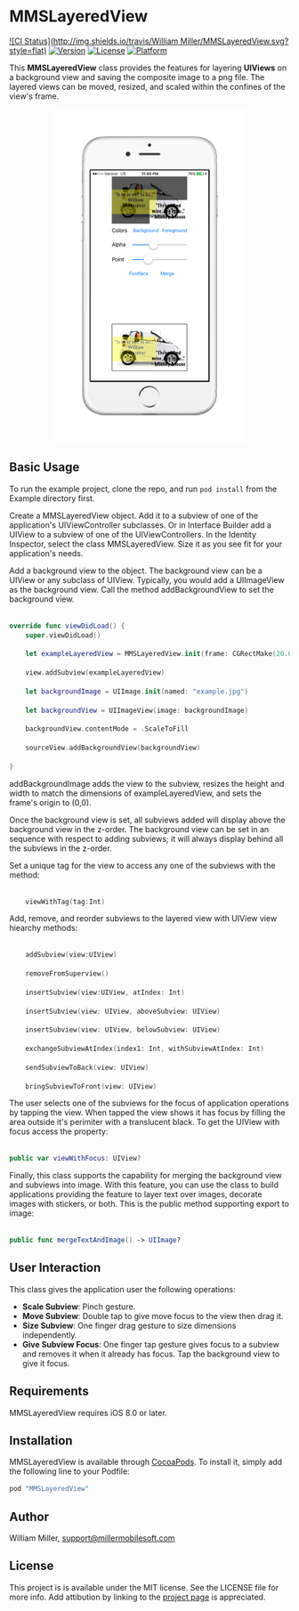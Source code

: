 # MMSLayeredView

[![CI Status](http://img.shields.io/travis/William Miller/MMSLayeredView.svg?style=flat)](https://travis-ci.org/miller-ms/MMSLayeredView)
[![Version](https://img.shields.io/cocoapods/v/MMSLayeredView.svg?style=flat)](http://cocoapods.org/pods/MMSLayeredView)
[![License](https://img.shields.io/cocoapods/l/MMSLayeredView.svg?style=flat)](http://cocoapods.org/pods/MMSLayeredView)
[![Platform](https://img.shields.io/cocoapods/p/MMSLayeredView.svg?style=flat)](http://cocoapods.org/pods/MMSLayeredView)

This **MMSLayeredView** class provides the features for layering **UIViews** on a background view and saving the composite image to a png file.  The layered views can be moved, resized, and scaled within the confines of the view's frame.


<p align="center">
<img src="screenshot.png" alt="Example">
</p>


## Basic Usage

To run the example project, clone the repo, and run `pod install` from the Example directory first.

Create a MMSLayeredView object.  Add it to a subview of one of the application's UIViewController subclasses. Or in Interface Builder add a UIView to a subview of one of the UIViewControllers.   In the Identity Inspector, select the class MMSLayeredView.  Size it as you see fit for your application's needs.

Add a background view to the object.  The background view can be a UIView or any subclass of UIView.  Typically, you would add a UIImageView as the background view.  Call the method addBackgroundView to set the background view.

```swift

override func viewDidLoad() {
    super.viewDidLoad()

    let exampleLayeredView = MMSLayeredView.init(frame: CGRectMake(20.0, 20.0, 100.0, 100.0))

    view.addSubview(exampleLayeredView)

    let backgroundImage = UIImage.init(named: "example.jpg")

    let backgroundView = UIImageView(image: backgroundImage)

    backgroundView.contentMode = .ScaleToFill

    sourceView.addBackgroundView(backgroundView)

}

```
addBackgroundImage adds the view to the subview, resizes the height and width to match the dimensions of exampleLayeredView, and sets the frame's origin to (0,0). 


Once the background view is set, all subviews added will display above the background view in the z-order. The background view can be set in an sequence with respect to adding subviews; it will always display behind all the subviews in the z-order.


Set a unique tag for the view to access any one of the subviews with the method:


```swift

    viewWithTag(tag:Int)

```

Add, remove, and reorder subviews to the layered view with UIView view hiearchy methods: 

```swift

    addSubview(view:UIView)

    removeFromSuperview()

    insertSubview(view:UIView, atIndex: Int)

    insertSubview(view: UIView, aboveSubview: UIView)

    insertSubview(view: UIView, belowSubview: UIView)

    exchangeSubviewAtIndex(index1: Int, withSubviewAtIndex: Int)

    sendSubviewToBack(view: UIView)

    bringSubviewToFront(view: UIView)

```

The user selects one of the subviews for the focus of application operations by tapping the view.  When tapped the view shows it has focus by filling the area outside it's perimiter with a translucent black.  To get the UIView with focus access the property:

```swift

public var viewWithFocus: UIView?

```

Finally, this class supports the capability for merging the background view and subviews into image.  With this feature, you can use the class to build applications providing the feature to layer text over images, decorate images with stickers, or both. This is the public method supporting export to image:

```swift

public func mergeTextAndImage() -> UIImage?

```

## User Interaction

This class gives the application user the following operations:

* __Scale Subview__: Pinch gesture.
* __Move Subview__: Double tap to give move focus to the view then drag it.
* __Size Subview__: One finger drag gesture to size dimensions independently.
* __Give Subview Focus__: One finger tap gesture gives focus to a subview and removes it when it already has focus. Tap the background view to give it focus.


## Requirements

MMSLayeredView requires iOS 8.0 or later.

## Installation

MMSLayeredView is available through [CocoaPods](http://cocoapods.org). To install
it, simply add the following line to your Podfile:

```ruby
pod "MMSLayeredView"
```

## Author

William Miller, support@millermobilesoft.com

## License

This project is is available under the MIT license. See the LICENSE file for more info. Add attibution by linking to the [project page](https://github.com/miller-ms/MMSLayeredView) is appreciated.
